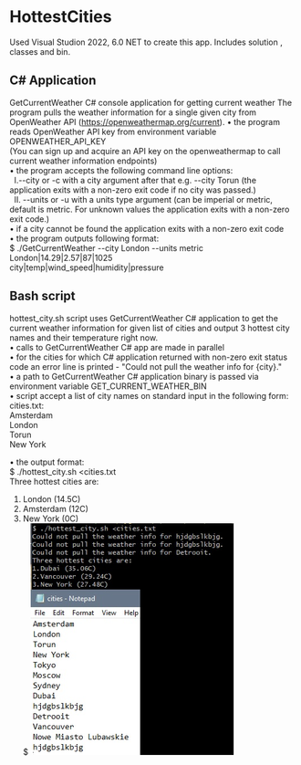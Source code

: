 # HottestCities

Used Visual Studion 2022, 6.0 NET to create this app. Includes solution , classes and bin. <br>

## C# Application
GetCurrentWeather C# console application for getting current weather
The program pulls the weather information for a single given city from OpenWeather API (https://openweathermap.org/current).
•	the program reads OpenWeather API key from environment variable OPENWEATHER_API_KEY <br>
(You can sign up and acquire an API key on the openweathermap to call current weather information endpoints) <br>
•	the program accepts the following command line options: <br>
 &nbsp;&nbsp;I.--city or -c with a city argument after that e.g. --city Torun (the application exits with a non-zero exit code if no city was passed.) <br>
 &nbsp;&nbsp;II.	--units or -u with a units type argument (can be imperial or metric, default is metric. For unknown values the application exits with a non-zero exit code.) <br>
•	if a city cannot be found the application exits with a non-zero exit code <br>
•	the program outputs following format: <br>
$ ./GetCurrentWeather --city London --units metric <br>
London|14.29|2.57|87|1025 <br>
city|temp|wind_speed|humidity|pressure <br>

## Bash script
hottest_city.sh script uses GetCurrentWeather C# application to get the current weather information for given list of cities and output 3 hottest city names and their temperature right now. <br>
•	calls to GetCurrentWeather C# app are made in parallel <br>
•	for the cities for which C# application returned with non-zero exit status code an error line is printed - "Could not pull the weather info for {city}." <br>
•	a path to GetCurrentWeather C# application binary is passed via environment variable GET_CURRENT_WEATHER_BIN <br>
•	script accept a list of city names on standard input in the following form: <br>
cities.txt: <br>
Amsterdam <br>
London <br>
Torun <br>
New York <br>

•	the output format: <br>
$ ./hottest_city.sh <cities.txt <br>
Three hottest cities are: <br>
1. London (14.5C) <br>
2. Amsterdam (12C) <br>
3. New York (0C) <br>
$
![plot](./ex.jpg)

